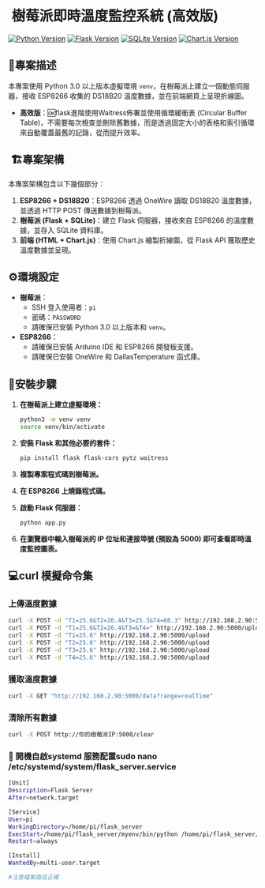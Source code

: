 # ️ 樹莓派即時溫度監控系統 (高效版)

[![Python Version](https://img.shields.io/badge/python-3.0+-blue.svg)](https://www.python.org/downloads/)
[![Flask Version](https://img.shields.io/badge/flask-latest-green.svg)](https://flask.palletsprojects.com/en/latest/)
[![SQLite Version](https://img.shields.io/badge/sqlite-latest-yellow.svg)](https://www.sqlite.org/index.html)
[![Chart.js Version](https://img.shields.io/badge/chart.js-latest-orange.svg)](https://www.chartjs.org/)

##  :memo:專案描述

本專案使用 Python 3.0 以上版本虛擬環境 `venv`，在樹莓派上建立一個動態伺服器，接收 ESP8266 收集的 DS18B20 溫度數據，並在前端網頁上呈現折線圖。

* **高效版**：🆗flask進階使用Waitress佈署並使用循環緩衝表 (Circular Buffer Table)，不需要每次檢查並刪除舊數據，而是透過固定大小的表格和索引循環來自動覆蓋最舊的記錄，從而提升效率。

## ️ :building_construction:專案架構

本專案架構包含以下幾個部分：

1.  **ESP8266 + DS18B20**：ESP8266 透過 OneWire 讀取 DS18B20 溫度數據，並透過 HTTP POST 傳送數據到樹莓派。
2.  **樹莓派 (Flask + SQLite)**：建立 Flask 伺服器，接收來自 ESP8266 的溫度數據，並存入 SQLite 資料庫。
3.  **前端 (HTML + Chart.js)**：使用 Chart.js 繪製折線圖，從 Flask API 獲取歷史溫度數據並呈現。

##  :gear:環境設定

* **樹莓派**：
    * SSH 登入使用者：`pi`
    * 密碼：`PASSWORD`
    * 請確保已安裝 Python 3.0 以上版本和 `venv`。
* **ESP8266**：
    * 請確保已安裝 Arduino IDE 和 ESP8266 開發板支援。
    * 請確保已安裝 OneWire 和 DallasTemperature 函式庫。

##  :wrench:安裝步驟

1.  **在樹莓派上建立虛擬環境：**

    ```bash
    python3 -m venv venv
    source venv/bin/activate
    ```

2.  **安裝 Flask 和其他必要的套件：**

    ```bash
    pip install flask flask-cors pytz waitress
    ```

3.  **複製專案程式碼到樹莓派。**

4.  **在 ESP8266 上燒錄程式碼。**

5.  **啟動 Flask 伺服器：**

    ```bash
    python app.py
    ```

6.  **在瀏覽器中輸入樹莓派的 IP 位址和連接埠號 (預設為 5000) 即可查看即時溫度監控圖表。**

##  :computer:curl 模擬命令集

### 上傳溫度數據

```bash
curl -X POST -d "T1=25.6&T2=26.4&T3=25.3&T4=60.3" http://192.168.2.90:5000/upload
curl -X POST -d "T1=25.6&T2=26.4&T3=&T4=" http://192.168.2.90:5000/upload
curl -X POST -d "T1=25.6" http://192.168.2.90:5000/upload
curl -X POST -d "T2=25.6" http://192.168.2.90:5000/upload
curl -X POST -d "T3=25.6" http://192.168.2.90:5000/upload
curl -X POST -d "T4=25.6" http://192.168.2.90:5000/upload
```
### 獲取溫度數據

```bash
curl -X GET "http://192.168.2.90:5000/data?range=realTime"
```
### 清除所有數據

```bash
curl -X POST http://你的樹莓派IP:5000/clear
```
### :file_folder: 開機自啟systemd 服務配置sudo nano /etc/systemd/system/flask_server.service 

```bash
[Unit]
Description=Flask Server
After=network.target

[Service]
User=pi
WorkingDirectory=/home/pi/flask_server
ExecStart=/home/pi/flask_server/myenv/bin/python /home/pi/flask_server/app.py
Restart=always

[Install]
WantedBy=multi-user.target

#注意檔案路徑正確
```

